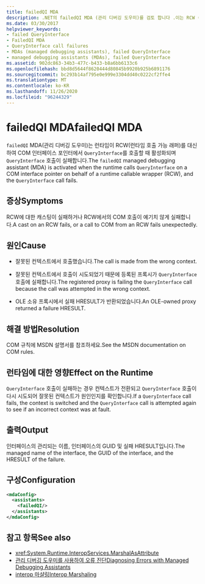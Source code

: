 ```yaml
---
title: failedQI MDA
description: .NET의 failedQI MDA (관리 디버깅 도우미)를 검토 합니다 .이는 RCW (런타임 호출 가능 래퍼)의 캐스트 또는 COM 호출이 실패할 때 활성화 될 수 있습니다.
ms.date: 03/30/2017
helpviewer_keywords:
- failed QueryInterface
- FailedQI MDA
- QueryInterface call failures
- MDAs (managed debugging assistants), failed QueryInterface
- managed debugging assistants (MDAs), failed QueryInterface
ms.assetid: 902dc863-34b3-477c-b433-b8a6bb6133c6
ms.openlocfilehash: bbd8d5644f8620444d80845b9920b925b6891176
ms.sourcegitcommit: bc293b14af795e0e999e3304dd40c0222cf2ffe4
ms.translationtype: MT
ms.contentlocale: ko-KR
ms.lasthandoff: 11/26/2020
ms.locfileid: "96244329"
---
```

# <a name="failedqi-mda"></a><span data-ttu-id="94b0d-103">failedQI MDA</span><span class="sxs-lookup"><span data-stu-id="94b0d-103">failedQI MDA</span></span>

<span data-ttu-id="94b0d-104">`failedQI` MDA(관리 디버깅 도우미)는 런타임이 RCW(런타임 호출 가능 래퍼)를 대신하여 COM 인터페이스 포인터에서 `QueryInterface`를 호출할 때 활성화되며 `QueryInterface` 호출이 실패합니다.</span><span class="sxs-lookup"><span data-stu-id="94b0d-104">The `failedQI` managed debugging assistant (MDA) is activated when the runtime calls `QueryInterface` on a COM interface pointer on behalf of a runtime callable wrapper (RCW), and the `QueryInterface` call fails.</span></span>  
  
## <a name="symptoms"></a><span data-ttu-id="94b0d-105">증상</span><span class="sxs-lookup"><span data-stu-id="94b0d-105">Symptoms</span></span>  

 <span data-ttu-id="94b0d-106">RCW에 대한 캐스팅이 실패하거나 RCW에서의 COM 호출이 예기치 않게 실패합니다.</span><span class="sxs-lookup"><span data-stu-id="94b0d-106">A cast on an RCW fails, or a call to COM from an RCW fails unexpectedly.</span></span>  
  
## <a name="cause"></a><span data-ttu-id="94b0d-107">원인</span><span class="sxs-lookup"><span data-stu-id="94b0d-107">Cause</span></span>  
  
- <span data-ttu-id="94b0d-108">잘못된 컨텍스트에서 호출했습니다.</span><span class="sxs-lookup"><span data-stu-id="94b0d-108">The call is made from the wrong context.</span></span>  
  
- <span data-ttu-id="94b0d-109">잘못된 컨텍스트에서 호출이 시도되었기 때문에 등록된 프록시가 `QueryInterface` 호출에 실패합니다.</span><span class="sxs-lookup"><span data-stu-id="94b0d-109">The registered proxy is failing the `QueryInterface` call because the call was attempted in the wrong context.</span></span>  
  
- <span data-ttu-id="94b0d-110">OLE 소유 프록시에서 실패 HRESULT가 반환되었습니다.</span><span class="sxs-lookup"><span data-stu-id="94b0d-110">An OLE-owned proxy returned a failure HRESULT.</span></span>  
  
## <a name="resolution"></a><span data-ttu-id="94b0d-111">해결 방법</span><span class="sxs-lookup"><span data-stu-id="94b0d-111">Resolution</span></span>  

 <span data-ttu-id="94b0d-112">COM 규칙에 MSDN 설명서를 참조하세요.</span><span class="sxs-lookup"><span data-stu-id="94b0d-112">See the MSDN documentation on COM rules.</span></span>  
  
## <a name="effect-on-the-runtime"></a><span data-ttu-id="94b0d-113">런타임에 대한 영향</span><span class="sxs-lookup"><span data-stu-id="94b0d-113">Effect on the Runtime</span></span>  

 <span data-ttu-id="94b0d-114">`QueryInterface` 호출이 실패하는 경우 컨텍스트가 전환되고 `QueryInterface` 호출이 다시 시도되어 잘못된 컨텍스트가 원인인지를 확인합니다.</span><span class="sxs-lookup"><span data-stu-id="94b0d-114">If a `QueryInterface` call fails, the context is switched and the `QueryInterface` call is attempted again to see if an incorrect context was at fault.</span></span>  
  
## <a name="output"></a><span data-ttu-id="94b0d-115">출력</span><span class="sxs-lookup"><span data-stu-id="94b0d-115">Output</span></span>  

 <span data-ttu-id="94b0d-116">인터페이스의 관리되는 이름, 인터페이스의 GUID 및 실패 HRESULT입니다.</span><span class="sxs-lookup"><span data-stu-id="94b0d-116">The managed name of the interface, the GUID of the interface, and the HRESULT of the failure.</span></span>  
  
## <a name="configuration"></a><span data-ttu-id="94b0d-117">구성</span><span class="sxs-lookup"><span data-stu-id="94b0d-117">Configuration</span></span>  
  
```xml  
<mdaConfig>  
  <assistants>  
    <failedQI/>  
  </assistants>  
</mdaConfig>  
```  
  
## <a name="see-also"></a><span data-ttu-id="94b0d-118">참고 항목</span><span class="sxs-lookup"><span data-stu-id="94b0d-118">See also</span></span>

- <xref:System.Runtime.InteropServices.MarshalAsAttribute>
- [<span data-ttu-id="94b0d-119">관리 디버깅 도우미를 사용하여 오류 진단</span><span class="sxs-lookup"><span data-stu-id="94b0d-119">Diagnosing Errors with Managed Debugging Assistants</span></span>](diagnosing-errors-with-managed-debugging-assistants.md)
- [<span data-ttu-id="94b0d-120">interop 마샬링</span><span class="sxs-lookup"><span data-stu-id="94b0d-120">Interop Marshaling</span></span>](../interop/interop-marshaling.md)
